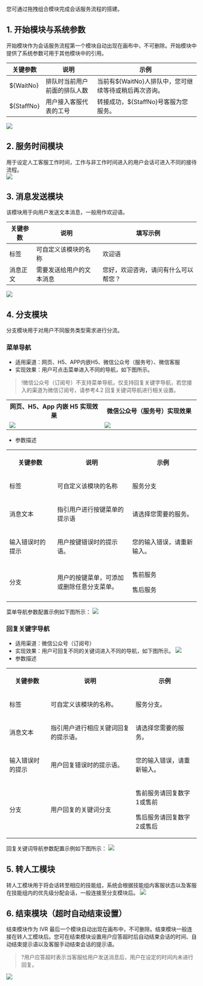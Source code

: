 ﻿您可通过拖拽组合模块完成会话服务流程的搭建。

## 1. 开始模块与系统参数
开始模块作为会话服务流程第一个模块自动出现在画布中，不可删除。开始模块中提供了系统参数可用于其他模块中的引用。

| 关键参数       | 说明             | 示例                              |
| ---------- | -------------- | ------------------------------- |
| ${WaitNo}  | 排队时当前用户前面的排队人数 | 当前有${WaitNo}人排队中，您可继续等待或稍后再次咨询。 |
| ${StaffNo} | 用户接入客服代表的工号    | 转接成功，${StaffNo}号客服为您服务。         |

![](https://qcloudimg.tencent-cloud.cn/raw/302b00379352a19e6e997b0089ad2fcb.png)

## 2. 服务时间模块
用于设定人工客服工作时间，工作与非工作时间进入的用户会话可进入不同的接待流程。    
![](https://qcloudimg.tencent-cloud.cn/raw/333daece344e91259a9e48cfdcd31124.png)

## 3. 消息发送模块
该模块用于向用户发送文本消息，一般用作欢迎语。

| 关键参数 | 说明           | 填写示例               |
| ---- | ------------ | ------------------ |
| 标签   | 可自定义该模块的名称   | 欢迎语                |
| 消息正文 | 需要发送给用户的文本消息 | 您好，欢迎咨询，请问有什么可以帮您？ |

![](https://qcloudimg.tencent-cloud.cn/raw/54981445769e292cd092ebf52c8f26f3.png)

## 4. 分支模块
分支模块用于对用户不同服务类型需求进行分流。
### 菜单导航
- 适用渠道：网页、H5、APP内嵌H5、微信公众号（服务号）、微信客服
- 实现效果：用户可点击菜单进入不同的导航，如下图所示。
>!微信公众号（订阅号）不支持菜单导航，仅支持回复关键字导航，若您接入的渠道为微信订阅号，请参考4.2 回复关键词导航进行相关设置。

<table>
   <tr>
      <th style="width:40%"> 网页、H5、App 内嵌 H5 实现效果     </td>
      <th style="width:40%">微信公众号（服务号）实现效果</td>
   </tr>
   <tr>
      <td><img src="https://qcloudimg.tencent-cloud.cn/raw/655fd809c171fbe7ce78157ea16624d6.png" /></td>
      <td ><img src="https://qcloudimg.tencent-cloud.cn/raw/b05f5875fe2ec8f42e8ae2dc9f6affd4.png" /></td>
   </tr>

</table>

- 参数描述
<table >
<tbody>
<tr>
<th  width="147.26666666666668" colspan="1" rowspan="1"><p>关键参数</p></td>
 <th  width="241.13333333333333" colspan="1" rowspan="1"><p>说明</p></td>
 <th  width="212.93333333333334" colspan="1" rowspan="1"><p>示例</p></td>
 </tr>

<tr>
<td  width="147.26666666666668" colspan="1" rowspan="1"><p>标签</p></td>
 <td  width="241.13333333333333" colspan="1" rowspan="1"><p>可自定义该模块的名称</p></td>
 <td  width="212.93333333333334" colspan="1" rowspan="1"><p>服务分支</p></td>
 </tr>

<tr>
<td  width="147.26666666666668" colspan="1" rowspan="1"><p>消息文本</p></td>
 <td  width="241.13333333333333" colspan="1" rowspan="1"><p>指引用户进行按键菜单的提示语</p></td>
 <td  width="212.93333333333334" colspan="1" rowspan="1"><p>请选择您需要的服务。</p></td>
 </tr>

<tr>
<td  width="147.26666666666668" colspan="1" rowspan="1"><p>输入错误时的提示</p></td>
 <td  width="241.13333333333333" colspan="1" rowspan="1"><p>用户按键错误时的提示语。</p></td>
 <td  width="212.93333333333334" colspan="1" rowspan="1"><p>您的输入错误，请重新输入。</p></td>
 </tr>

<tr>
<td  width="147.26666666666668" colspan="1" rowspan="1"><p>分支</p></td>
 <td  width="241.13333333333333" colspan="1" rowspan="1"><p>用户的按键菜单，可添加或删除任意分支菜单。</p></td>
 <td  width="212.93333333333334" colspan="1" rowspan="1"><p>售前服务</p>

<p>售后服务</p></td>
</tr>

</tbody>
</table>

菜单导航参数配置示例如下图所示：
![](https://qcloudimg.tencent-cloud.cn/raw/2adce6ee6549dc27d0f0694c844f1e27.png)

### 回复关键字导航
- 适用渠道：微信公众号（订阅号）
- 实现效果：用户可回复不同的关键词进入不同的导航，如下图所示。
![](https://qcloudimg.tencent-cloud.cn/raw/e26910cc7972f058f5221ee96f54fa62.png)
- 参数描述
<table >
<tbody>
<tr>
<th   colspan="1" rowspan="1"><p>关键参数</p></td>
 <th   colspan="1" rowspan="1"><p>说明</p></td>
 <th   colspan="1" rowspan="1"><p>示例</p></td>
 </tr>

<tr>
<td   colspan="1" rowspan="1"><p>标签</p></td>
 <td   colspan="1" rowspan="1"><p>可自定义该模块的名称。</p></td>
 <td   colspan="1" rowspan="1"><p>服务分支。</p></td>
 </tr>

<tr>
<td   colspan="1" rowspan="1"><p>消息文本</p></td>
 <td   colspan="1" rowspan="1"><p>指引用户进行相应关键词回复的提示语。</p></td>
 <td   colspan="1" rowspan="1"><p>请选择您需要的服务。</p></td>
 </tr>

<tr>
<td   colspan="1" rowspan="1"><p>输入错误时的提示</p></td>
 <td   colspan="1" rowspan="1"><p>用户回复错误时的提示语。</p></td>
 <td   colspan="1" rowspan="1"><p>您的输入错误，请重新输入。</p></td>
 </tr>

<tr>
<td   colspan="1" rowspan="1"><p>分支</p></td>
 <td   colspan="1" rowspan="1"><p>用户回复的关键词分支</p></td>
 <td   colspan="1" rowspan="1"><p>售前服务请回复数字1或售前</p>

<p>售后服务请回复数字2或售后</p></td>
</tr>

</tbody>
</table>

 回复关键词导航参数配置示例如下图所示：
![](https://qcloudimg.tencent-cloud.cn/raw/e1e023aa2ff228a7e21d8bbdfb3fc292.png)

## 5. 转人工模块
转人工模块用于将会话转至相应的技能组，系统会根据技能组内客服状态以及客服在技能组内的优先级分配会话，一般连接至分支模块后。
![](https://qcloudimg.tencent-cloud.cn/raw/1a75697e7c0fd6c7a72a3f3e49770a20.png)

## 6. 结束模块（超时自动结束设置）
结束模块作为 IVR 最后一个模块自动出现在画布中，不可删除。结束模块一般连接在转人工模块后。您可在结束模块设置用户应答超时后自动结束会话的时间、自动结束提示语以及客服手动结束会话的提示语。
>?用户应答超时表示当客服给用户发送消息后，用户在设定的时间内未进行回复。

![](https://qcloudimg.tencent-cloud.cn/raw/803204eb8c8d0e0e3b888c805ec2507e.png)